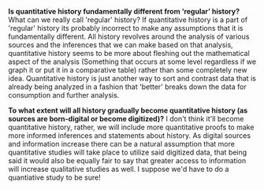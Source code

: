 
   **Is quantitative history fundamentally different from ‘regular’ history?**
   What can we really call 'regular' history? If quantitative history is a part of 'regular' history its probably incorrect to make
   any assumptions that it is fundamentally different. All history revolves around the analysis of various sources and the inferences
   that we can make based on that analysis, quantitative history seems to be more about fleshing out the mathematical aspect of the 
   analysis (Something that occurs at some level regardless if we graph it or put it in a comparative table) rather than some completely
   new idea. Quantitative history is just another way to sort and contrast data that is already being analyzed in a fashion that
   'better' breaks down the data for consumption and further analysis.
   
   
   
   **To what extent will all history gradually become quantitative history (as sources are born-digital or become digitized)?**
   I don't think it'll become quantitative history, rather, we will include more quantitative proofs to make more informed inferences 
   and statements about history. As digital sources and information increase there can be a natural assumption that more quantitative
   studies will take place to utilize said digitized data, that being said it would also be equally fair to say that greater access
   to information will increase qualitative studies as well. I suppose we'd have to do a quantiative study to be sure!
